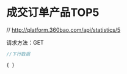 # 成交订单产品TOP5

// http://platform.360bao.com/api/statistics/5

请求方法：GET

```javascript
//下行数据

{ }

```
